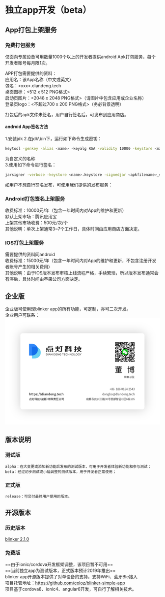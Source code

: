 # 独立app开发（beta）

## App打包上架服务  

### 免费打包服务
仅面向专属设备可用数量1000个以上的开发者提供android Apk打包服务，每个开发者账号每月限1次。  

APP打包需要提供的资料：  
应用名：该App名称（中文或英文）  
包名：\<xxx\>.diandeng.tech  
桌面图标：<512 x 512  PNG格式>  
启动页图片：<2048 x 2048  PNG格式>（请图片中包含应用或企业名称）  
登录页logo：<不超过700 x 200 PNG格式>（务必背景透明）  

打包后的apk文件未签名，用户自行签名后，可发布到应用商店。  

#### android App签名方法
1.安装jdk
2.在jdk\bin下，运行如下命令生成密钥：
```bash
keytool -genkey -alias <name> -keyalg RSA -validity 10000 -keystore <name>.keystore
```
<name>为自定义的名称  
3.使用如下命令进行签名：
```bash
jarsigner -verbose -keystore <name>.keystore -signedjar <apkfilename>_signed.apk <apkfilename>.apk <name>.keystore  
```

如用户不想自行签名发布，可使用我们提供的发布服务：  

### Android打包签名上架服务  
收费标准：10000元/年（包含一年时间内对App的维护和更新）  
默认上架市场：腾讯应用宝  
上架其他市场收费：500元/次/个  
其他说明：单次上架通常3~7个工作日，具体时间由应用商店方面决定。

### IOS打包上架服务  
需要提供的资料同android  
收费标准：15000元/年（包含一年时间内对App的维护和更新，不包含注册开发者账号产生的相关费用）  
其他说明：由于IOS版本发布审核上线流程严格，手续繁琐，所以版本发布通常会有滞后，具体时间由苹果公司方面决定。  


## 企业版  
企业版可使用现blinker app的所有功能，可定制，亦可二次开发。  
企业用户可联系：  
![](assets/099/dongbo.png)  

## 版本说明  
### 测试版  
    alpha：在大变更或添加新功能后发布的测试版本，可用于开发者体验新功能和参与测试；
    beta：经过初步测试或小幅调整的测试版本，用于开发者正常使用；
### 正式版  
    release：可交付最终用户使用的版本。

## 开源版本  

### 历史版本  
[blinker 2.1.0](https://github.com/coloz/blinker-app)  

### 免费版  
==由于ionic/cordova开发框架调整，该项目暂不可用==  
==当前独立app为测试版本，正式版本预计2019年推出==  
blinker app开源版本提供了对单设备的支持，支持WiFi、蓝牙Ble接入  
项目托管地址：https://github.com/coloz/blinker-simple-app  
项目基于cordova8、ionic4、angular6开发，可自行了解相关技术。  
